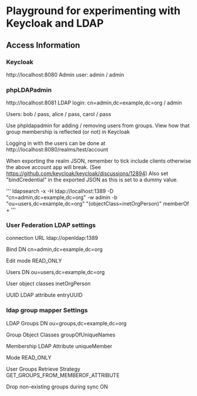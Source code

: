 # Playground for experimenting with Keycloak and LDAP

## Access Information

### Keycloak
http://localhost:8080
Admin user: admin / admin

### phpLDAPadmin
http://localhost:8081
LDAP login: cn=admin,dc=example,dc=org / admin


Users: bob / pass, alice / pass, carol / pass

Use phpldapadmin for adding / removing users from groups.
View how that group membership is reflected (or not) in Keycloak

Logging in with the users can be done at http://localhost:8080/realms/test/account

When exporting the realm JSON, remember to tick include clients otherwise the above account app will break. (See https://github.com/keycloak/keycloak/discussions/12894)
Also set "bindCredential" in the exported JSON as this is set to a dummy value.

'''
ldapsearch -x -H ldap://localhost:1389 -D "cn=admin,dc=example,dc=org" -w admin -b "ou=users,dc=example,dc=org" "(objectClass=inetOrgPerson)" memberOf +
'''

### User Federation LDAP settings
connection URL
ldap://openldap:1389

Bind DN cn=admin,dc=example,dc=org

Edit mode READ_ONLY

Users DN ou=users,dc=example,dc=org

User object classes inetOrgPerson

UUID LDAP attribute
entryUUID

### ldap group mapper Settings

LDAP Groups DN
ou=groups,dc=example,dc=org

Group Object Classes
groupOfUniqueNames

Membership LDAP Attribute
uniqueMember

Mode READ_ONLY

User Groups Retrieve Strategy
GET_GROUPS_FROM_MEMBEROF_ATTRIBUTE

Drop non-existing groups during sync
ON